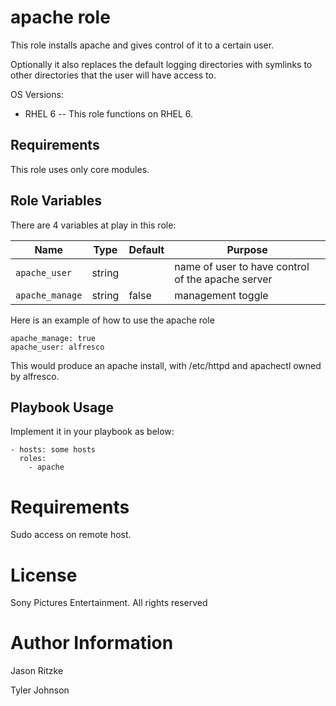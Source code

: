 apache role
=========

This role installs apache and gives control of it to a certain user.

Optionally it also replaces the default logging directories with symlinks to other directories that the user will have access to.

OS Versions:
- RHEL 6
-- This role functions on RHEL 6.

Requirements
------------

This role uses only core modules.

Role Variables
--------------

There are 4 variables at play in this role:

Name                  | Type           | Default | Purpose
----------------------|----------------|---------|-----------
`apache_user`         | string         |         | name of user to have control of the apache server
`apache_manage`       | string         | false   | management toggle

Here is an example of how to use the apache role

```
apache_manage: true
apache_user: alfresco
```

This would produce an apache install, with /etc/httpd and apachectl owned by alfresco.

Playbook Usage
----------------

Implement it in your playbook as below:

    - hosts: some hosts
      roles:
        - apache


# Requirements

Sudo access on remote host.

# License

Sony Pictures Entertainment. All rights reserved

# Author Information

Jason Ritzke

Tyler Johnson
